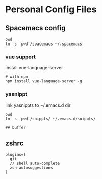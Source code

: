 # Personal Config Files


## Spacemacs config

``` shell
pwd
ln -s 'pwd'/spacemacs ~/.spacemacs
```

### vue support
install vue-language-server

``` shell
# with npm
npm install vue-language-server -g
```

### yasnippt

link yasnippts to ~/.emacs.d dir
``` shell
pwd
ln -s 'pwd'/snippts/ ~/.emacs.d/snippts/
```


``` shell
## buffer

```

## zshrc

``` shell
plugins=(
  git
  // shell auto-complete
  zsh-autosuggestions
)

```


